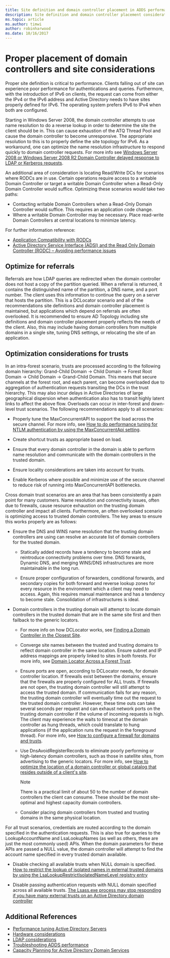 ```yaml
---
title: Site definition and domain controller placement in ADDS performance tuning
description: Site definition and domain controller placement considerations in Active Directory performance tuning.
ms.topic: article
ms.author: timwi
author: robinharwood
ms.date: 10/16/2017
---
```


# Proper placement of domain controllers and site considerations

Proper site definition is critical to performance. Clients falling out of site can experience poor performance for authentications and queries. Furthermore, with the introduction of IPv6 on clients, the request can come from either the IPv4 or the IPv6 address and Active Directory needs to have sites properly defined for IPv6. The operating system prefers IPv6 to IPv4 when both are configured.

Starting in Windows Server 2008, the domain controller attempts to use name resolution to do a reverse lookup in order to determine the site the client should be in. This can cause exhaustion of the ATQ Thread Pool and cause the domain controller to become unresponsive. The appropriate resolution to this is to properly define the site topology for IPv6. As a workaround, one can optimize the name resolution infrastructure to respond quickly to domain controller requests. For more info see [Windows Server 2008 or Windows Server 2008 R2 Domain Controller delayed response to LDAP or Kerberos requests](https://support.microsoft.com/kb/2668820).

An additional area of consideration is locating Read/Write DCs for scenarios where RODCs are in use.  Certain operations require access to a writable Domain Controller or target a writable Domain Controller when a Read-Only Domain Controller would suffice.  Optimizing these scenarios would take two paths:
-   Contacting writable Domain Controllers when a Read-Only Domain Controller would suffice.  This requires an application code change.
-   Where a writable Domain Controller may be necessary.  Place read-write Domain Controllers at central locations to minimize latency.

For further information reference:
-   [Application Compatibility with RODCs](/previous-versions/windows/it-pro/windows-server-2008-R2-and-2008/cc772597(v=ws.10))
-   [Active Directory Service Interface (ADSI) and the Read Only Domain Controller (RODC) – Avoiding performance issues](/archive/blogs/fieldcoding/active-directory-service-interface-adsi-and-the-read-only-domain-controller-rodc-avoiding-performance-issues)

## Optimize for referrals

Referrals are how LDAP queries are redirected when the domain controller does not host a copy of the partition queried. When a referral is returned, it contains the distinguished name of the partition, a DNS name, and a port number. The client uses this information to continue the query on a server that hosts the partition. This is a DCLocator scenario and all of the recommendations site definitions and domain controller placement is maintained, but applications which depend on referrals are often overlooked. It is recommended to ensure AD Topology including site definitions and domain controller placement properly reflects the needs of the client. Also, this may include having domain controllers from multiple domains in a single site, tuning DNS settings, or relocating the site of an application.

## Optimization considerations for trusts

In an intra-forest scenario, trusts are processed according to the following domain hierarchy: Grand-Child Domain -&gt; Child Domain -&gt; Forest Root Domain -&gt; Child Domain -&gt; Grand-Child Domain. This means that secure channels at the forest root, and each parent, can become overloaded due to aggregation of authentication requests transiting the DCs in the trust hierarchy. This may also incur delays in Active Directories of large geographical dispersion when authentication also has to transit highly latent links to affect the above flow. Overloads can occur in inter-forest and down-level trust scenarios. The following recommendations apply to all scenarios:

-   Properly tune the MaxConcurrentAPI to support the load across the secure channel. For more info, see [How to do performance tuning for NTLM authentication by using the MaxConcurrentApi setting](https://support.microsoft.com/kb/2688798/EN-US).

-   Create shortcut trusts as appropriate based on load.

-   Ensure that every domain controller in the domain is able to perform name resolution and communicate with the domain controllers in the trusted domain.

-   Ensure locality considerations are taken into account for trusts.

-   Enable Kerberos where possible and minimize use of the secure channel to reduce risk of running into MaxConcurrentAPI bottlenecks.

Cross domain trust scenarios are an area that has been consistently a pain point for many customers. Name resolution and connectivity issues, often due to firewalls, cause resource exhaustion on the trusting domain controller and impact all clients. Furthermore, an often overlooked scenario is optimizing access to trusted domain controllers. The key areas to ensure this works properly are as follows:

-   Ensure the DNS and WINS name resolution that the trusting domain controllers are using can resolve an accurate list of domain controllers for the trusted domain.

    -   Statically added records have a tendency to become stale and reintroduce connectivity problems over time. DNS forwards, Dynamic DNS, and merging WINS/DNS infrastructures are more maintainable in the long run.

    -   Ensure proper configuration of forwarders, conditional forwards, and secondary copies for both forward and reverse lookup zones for every resource in the environment which a client may need to access. Again, this requires manual maintenance and has a tendency to become stale. Consolidation of infrastructures is ideal.

-   Domain controllers in the trusting domain will attempt to locate domain controllers in the trusted domain that are in the same site first and then failback to the generic locators.

    -   For more info on how DCLocator works, see [Finding a Domain Controller in the Closest Site](/previous-versions/windows/it-pro/windows-2000-server/cc978016(v=technet.10)).

    -   Converge site names between the trusted and trusting domains to reflect domain controller in the same location. Ensure subnet and IP address mappings are properly linked to sites in both forests. For more info, see [Domain Locator Across a Forest Trust](/archive/blogs/askds/domain-locator-across-a-forest-trust).

    -   Ensure ports are open, according to DCLocator needs, for domain controller location. If firewalls exist between the domains, ensure that the firewalls are properly configured for ALL trusts. If firewalls are not open, the trusting domain controller will still attempt to access the trusted domain. If communication fails for any reason, the trusting domain controller will eventually time out the request to the trusted domain controller. However, these time outs can take several seconds per request and can exhaust network ports on the trusting domain controller if the volume of incoming requests is high. The client may experience the waits to timeout at the domain controller as hung threads, which could translate to hung applications (if the application runs the request in the foreground thread). For more info, see [How to configure a firewall for domains and trusts](https://support.microsoft.com/kb/179442).

    -   Use DnsAvoidRegisterRecords to eliminate poorly performing or high-latency domain controllers, such as those in satellite sites, from advertising to the generic locators. For more info, see [How to optimize the location of a domain controller or global catalog that resides outside of a client's site](https://support.microsoft.com/kb/306602).

        > [!NOTE]
        > There is a practical limit of about 50 to the number of domain controllers the client can consume. These should be the most site-optimal and highest capacity domain controllers.


    -  Consider placing domain controllers from trusted and trusting domains in the same physical location.

For all trust scenarios, credentials are routed according to the domain specified in the authentication requests. This is also true for queries to the LookupAccountName and LsaLookupNames (as well as others, these are just the most commonly used) APIs. When the domain parameters for these APIs are passed a NULL value, the domain controller will attempt to find the account name specified in every trusted domain available.

-   Disable checking all available trusts when NULL domain is specified. [How to restrict the lookup of isolated names in external trusted domains by using the LsaLookupRestrictIsolatedNameLevel registry entry](/troubleshoot/windows-server/identity/poor-performance-calling-lookup-functions)

-   Disable passing authentication requests with NULL domain specified across all available trusts. [The Lsass.exe process may stop responding if you have many external trusts on an Active Directory domain controller](https://support.microsoft.com/kb/923241/EN-US)

## Additional References
- [Performance tuning Active Directory Servers](index.md)
- [Hardware considerations](hardware-considerations.md)
- [LDAP considerations](ldap-considerations.md)
- [Troubleshooting ADDS performance](troubleshoot.md)
- [Capacity Planning for Active Directory Domain Services](./capacity-planning-for-active-directory-domain-services.md)